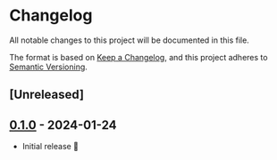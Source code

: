 # Changelog

All notable changes to this project will be documented in this file.

The format is based on [Keep a Changelog](https://keepachangelog.com/en/1.0.0/),
and this project adheres to [Semantic Versioning](https://semver.org/spec/v2.0.0.html).

## [Unreleased]

## [0.1.0] - 2024-01-24

* Initial release 🎉

[0.1.0]: https://github.com/claymcleod/bitbelay/releases/tag/bitbelay-v0.1.0